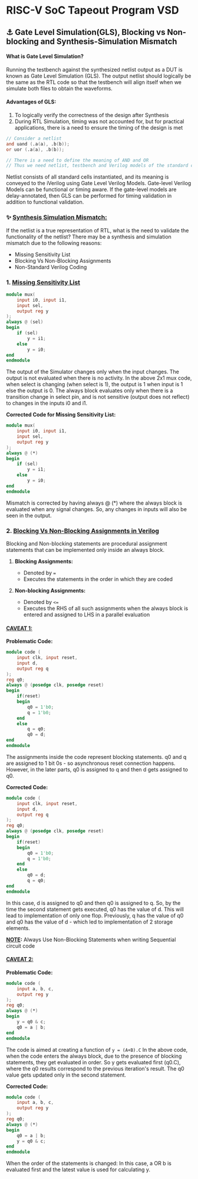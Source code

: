 # RISC-V SoC Tapeout Program VSD
## ⚓ Gate Level Simulation(GLS), Blocking vs Non-blocking and Synthesis-Simulation Mismatch
#### **What is Gate Level Simulation?** <br>
Running the testbench against the synthesized netlist output as a DUT is known as Gate Level Simulation (GLS). The output netlist should logically be the same as the RTL code so that the testbench will align itself when we simulate both files to obtain the waveforms.

#### **Advantages of GLS:**
1. To logically verify the correctness of the design after Synthesis <br>
2. During RTL Simulation, timing was not accounted for, but for practical applications, there is a need to ensure the timing of the design is met

``` verilog
// Consider a netlist
and uand (.a(a), .b(b));
or uor (.a(a), .b(b));

// There is a need to define the meaning of AND and OR
// Thus we need netlist, testbench and Verilog models of the standard cells
```

Netlist consists of all standard cells instantiated, and its meaning is conveyed to the iVerilog using Gate Level Verilog Models. Gate-level Verilog Models can be functional or timing aware. If the gate-level models are delay-annotated, then GLS can be performed for timing validation in addition to functional validation.

### ✨ <ins>Synthesis Simulation Mismatch:</ins>
If the netlist is a true representation of RTL, what is the need to validate the functionality of the netlist? There may be a synthesis and simulation mismatch due to the following reasons:
  - Missing Sensitivity List
  - Blocking Vs Non-Blocking Assignments
  - Non-Standard Verilog Coding

### 1. **<ins>Missing Sensitivity List</ins>**
``` verilog
module mux(
    input i0, input i1,
    input sel,
    output reg y
);
always @ (sel)
begin
    if (sel)
        y = i1;
    else 
        y = i0;          
end
endmodule
```
The output of the Simulator changes only when the input changes. The output is not evaluated when there is no activity. In the above 2x1 mux code, when select is changing (when select is 1), the output is 1 when input is 1 else the output is 0. The always block evaluates only when there is a transition change in select pin, and is not sensitive (output does not reflect) to changes in the inputs i0 and i1.

**Corrected Code for Missing Sensitivity List:**
``` verilog
module mux(
    input i0, input i1,
    input sel,
    output reg y
);
always @ (*)
begin
    if (sel)
        y = i1;
    else 
        y = i0;        
end
endmodule

```

Mismatch is corrected by having always @ (*) where the always block is evaluated when any signal changes. So, any changes in inputs will also be seen in the output.



### 2. **<ins>Blocking Vs Non-Blocking Assignments in Verilog</ins>**
Blocking and Non-blocking statements are procedural assignment statements that can be implemented only inside an always block.

1. **Blocking Assignments:**
   - Denoted by `=`
   - Executes the statements in the order in which they are coded
  
2. **Non-blocking Assignments:**
   - Denoted by `<=`
   - Executes the RHS of all such assignments when the always block is entered and assigned to LHS in a parallel evaluation
  
  
#### **<ins>CAVEAT 1:</ins>**
**Problematic Code:**

``` verilog
module code (
    input clk, input reset,
    input d,
    output reg q
);
reg q0;
always @ (posedge clk, posedge reset)
begin
    if(reset)
    begin
        q0 = 1'b0;
        q = 1'b0;
    end
    else
        q = q0;
        q0 = d;    
end
endmodule
```

The assignments inside the code represent blocking statements. q0 and q are assigned to 1 bit 0s - so asynchronous reset connection happens. However, in the later parts, q0 is assigned to q and then d gets assigned to q0.

**Corrected Code:**
``` verilog
module code (
    input clk, input reset,
    input d,
    output reg q
);
reg q0;
always @ (posedge clk, posedge reset)
begin
    if(reset)
    begin
        q0 = 1'b0;
        q = 1'b0;
    end
    else
        q0 = d;
        q = q0;    
end
endmodule
```

In this case, d is assigned to q0 and then q0 is assigned to q. So, by the time the second statement gets executed, q0 has the value of d. This will lead to implementation of only one flop. Previously, q has the value of q0 and q0 has the value of d - which led to implementation of 2 storage elements.

**<ins>NOTE</ins>:**
Always Use Non-Blocking Statements when writing Sequential circuit code

#### **<ins>CAVEAT 2:</ins>**
**Problematic Code:**
``` verilog
module code (
    input a, b, c,
    output reg y
);
reg q0;
always @ (*)
begin
    y = q0 & c;
    q0 = a | b;    
end 
endmodule
```

The code is aimed at creating a function of `y = (A+B).C` In the above code, when the code enters the always block, due to the presence of blocking statements, they get evaluated in order. So y gets evaluated first (q0.C), where the q0 results correspond to the previous iteration's result. The q0 value gets updated only in the second statement.

**Corrected Code:**
``` verilog
module code (
    input a, b, c,
    output reg y
);
reg q0;
always @ (*)
begin
    q0 = a | b;
    y = q0 & c;
end 
endmodule
```

When the order of the statements is changed: In this case, a OR b is evaluated first and the latest value is used for calculating y.
